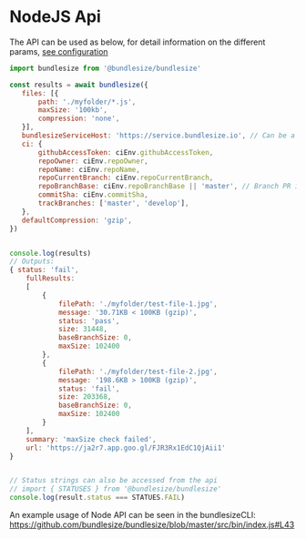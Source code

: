 # NodeJS Api
The API can be used as below, for detail information on the different params, [see configuration](configuration/configuration.md)

```js
import bundlesize from '@bundlesize/bundlesize'

const results = await bundlesize({
   files: [{
       path: './myfolder/*.js',
       maxSize: '100kb',
       compression: 'none',
   }],
   bundlesizeServiceHost: 'https://service.bundlesize.io', // Can be a custom service, or set to NUll
   ci: {
       githubAccessToken: ciEnv.githubAccessToken,
       repoOwner: ciEnv.repoOwner,
       repoName: ciEnv.repoName,
       repoCurrentBranch: ciEnv.repoCurrentBranch,
       repoBranchBase: ciEnv.repoBranchBase || 'master', // Branch PR is being merged into
       commitSha: ciEnv.commitSha,
       trackBranches: ['master', 'develop'],
   },
   defaultCompression: 'gzip',
})


console.log(results)
// Outputs:
{ status: 'fail',
    fullResults:
    [
        {
            filePath: './myfolder/test-file-1.jpg',
            message: '30.71KB < 100KB (gzip)',
            status: 'pass',
            size: 31448,
            baseBranchSize: 0,
            maxSize: 102400
        },
        {
            filePath: './myfolder/test-file-2.jpg',
            message: '198.6KB > 100KB (gzip)',
            status: 'fail',
            size: 203368,
            baseBranchSize: 0,
            maxSize: 102400
        }
    ],
    summary: 'maxSize check failed',
    url: 'https://ja2r7.app.goo.gl/FJR3Rx1EdC1QjAii1'
}


// Status strings can also be accessed from the api
// import { STATUSES } from '@bundlesize/bundlesize'
console.log(result.status === STATUES.FAIL)

```

An example usage of Node API can be seen in the bundlesizeCLI: https://github.com/bundlesize/bundlesize/blob/master/src/bin/index.js#L43
